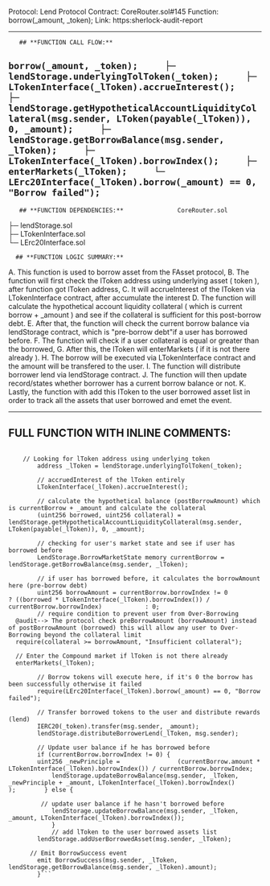 Protocol: Lend Protocol
Contract: CoreRouter.sol#145
Function: borrow(_amount, _token);
Link: https:sherlock-audit-report

---
       ## **FUNCTION CALL FLOW:**

``
borrow(_amount, _token);    
 ├─ lendStorage.underlyingTolToken(_token);    
 ├─ LTokenInterface(_lToken).accrueInterest();    
 ├─             lendStorage.getHypotheticalAccountLiquidityCollateral(msg.sender, LToken(payable(_lToken)), 0, _amount);    
 ├─ lendStorage.getBorrowBalance(msg.sender, _lToken);    
 ├─ LTokenInterface(_lToken).borrowIndex();    
 ├─ enterMarkets(_lToken);    
 └─ LErc20Interface(_lToken).borrow(_amount) == 0, "Borrow failed");
`` 
---

       ## **FUNCTION DEPENDENCIES:**               CoreRouter.sol    
 ├─ lendStorage.sol    
 ├─ LTokenInterface.sol            
 └─ LErc20Interface.sol


      ## **FUNCTION LOGIC SUMMARY:**   
A. This function is used to borrow asset from the FAsset protocol, B. The function will first check the lToken address using underlying asset ( token ), after function got lToken address,
C. It will accrueInterest of the lToken via LTokenInterface contract, after accumulate the interest
D. The function will calculate the hypothetical account liquidity collateral ( which is current borrow + _amount ) and see if the collateral is sufficient for this post-borrow debt.
E. After that, the function will check the current borrow balance via lendStorage contract, which is "pre-borrow debt"if a user has borrowed before.
F. The function will check if a user collateral is equal or greater than the borrowed,
G. After this, the lToken will enterMarkets ( if it is not there already ).
H. The borrow will be executed via LTokenInterface contract and the amount will be transfered to the user.
I. The function will distribute borrower lend via lendStorage contract.
J. The function will then update record/states whether borrower has a current borrow balance or not.
K. Lastly, the function with add this lToken to the user borrowed asset list in order to track all the assets that user borrowed and emet the event.
     
 ---  
     
 ## **FULL FUNCTION WITH INLINE COMMENTS:**
```function borrow(uint256 _amount, address _token) external {        require(_amount != 0, "Zero borrow amount");
    
    // Looking for lToken address using underlying token
        address _lToken = lendStorage.underlyingTolToken(_token);
        
        // accruedInterest of the lToken entirely 
        LTokenInterface(_lToken).accrueInterest();
        
        // calculate the hypothetical balance (postBorrowAmount) which is currentBorrow + _amount and calculate the collateral 
        (uint256 borrowed, uint256 collateral) = lendStorage.getHypotheticalAccountLiquidityCollateral(msg.sender, LToken(payable(_lToken)), 0, _amount);
        
        // checking for user's market state and see if user has borrowed before 
        LendStorage.BorrowMarketState memory currentBorrow = lendStorage.getBorrowBalance(msg.sender, _lToken);
        
        // if user has borrowed before, it calculates the borrowAmount here (pre-borrow debt)
        uint256 borrowAmount = currentBorrow.borrowIndex != 0            ? ((borrowed * LTokenInterface(_lToken).borrowIndex()) / currentBorrow.borrowIndex)            : 0;
        // require condition to prevent user from Over-Borrowing
  @audit--> The protocol check preBorrowAmount (borrowAmount) instead of postBorrowAmount (borrowed) this will allow any user to Over-Borrowing beyond the collateral limit
  require(collateral >= borrowAmount, "Insufficient collateral");
  
  // Enter the Compound market if lToken is not there already
  enterMarkets(_lToken);
  
        // Borrow tokens will execute here, if it's 0 the borrow has been successfully otherwise it failed
        require(LErc20Interface(_lToken).borrow(_amount) == 0, "Borrow failed");
        
        // Transfer borrowed tokens to the user and distribute rewards (lend)
        IERC20(_token).transfer(msg.sender, _amount);
        lendStorage.distributeBorrowerLend(_lToken, msg.sender);
        
        // Update user balance if he has borrowed before 
        if (currentBorrow.borrowIndex != 0) {
        uint256 _newPrinciple =                (currentBorrow.amount * LTokenInterface(_lToken).borrowIndex()) / currentBorrow.borrowIndex;
            lendStorage.updateBorrowBalance(msg.sender, _lToken, _newPrinciple + _amount, LTokenInterface(_lToken).borrowIndex()            );        } else {
            
         // update user balance if he hasn't borrowed before       
            lendStorage.updateBorrowBalance(msg.sender, _lToken, _amount, LTokenInterface(_lToken).borrowIndex());
            }
            // add lToken to the user borrowed assets list
        lendStorage.addUserBorrowedAsset(msg.sender, _lToken);
        
      // Emit BorrowSuccess event 
        emit BorrowSuccess(msg.sender, _lToken, lendStorage.getBorrowBalance(msg.sender, _lToken).amount);
        }```
